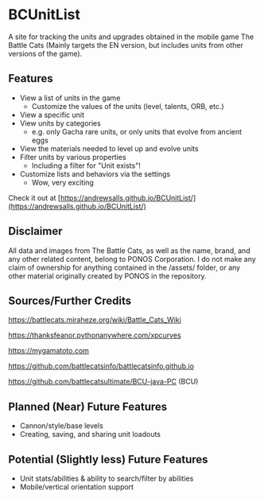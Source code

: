 # BCUnitList
A site for tracking the units and upgrades obtained in the mobile game The Battle Cats (Mainly targets the EN version, but includes units from other versions of the game).

## Features
- View a list of units in the game
  - Customize the values of the units (level, talents, ORB, etc.)
- View a specific unit
- View units by categories
  - e.g. only Gacha rare units, or only units that evolve from ancient eggs
- View the materials needed to level up and evolve units
- Filter units by various properties
  - Including a filter for "Unit exists"!
- Customize lists and behaviors via the settings
  - Wow, very exciting

Check it out at [https://andrewsalls.github.io/BCUnitList/](https://andrewsalls.github.io/BCUnitList/)

## Disclaimer
All data and images from The Battle Cats, as well as the name, brand, and any other related content, belong to PONOS Corporation. I do not make any claim of ownership for anything contained in the /assets/ folder, or any other material originally created by PONOS in the repository.

## Sources/Further Credits
https://battlecats.miraheze.org/wiki/Battle_Cats_Wiki

https://thanksfeanor.pythonanywhere.com/xpcurves

https://mygamatoto.com

https://github.com/battlecatsinfo/battlecatsinfo.github.io

https://github.com/battlecatsultimate/BCU-java-PC (BCU)

## Planned (Near) Future Features
- Cannon/style/base levels
- Creating, saving, and sharing unit loadouts

## Potential (Slightly less) Future Features
- Unit stats/abilities & ability to search/filter by abilities
- Mobile/vertical orientation support
